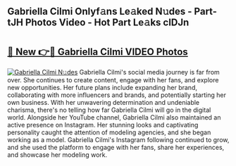 ## Gabriella Cilmi Onlyf𝚊ns Le𝚊ked N𝚞des - Part-tJH Photos Video - Hot Part Le𝚊ks cIDJn

# <h2><a href="http://ab44180.deff.icu/?id=Gabriella+Cilmi">🔗 New 👉🔴 Gabriella Cilmi VIDEO Photos</a></h2>

[![Gabriella Cilmi N𝚞des](https://i.imgur.com/rIISA9y.gif)](http://ab44180.deff.icu/?id=Gabriella+Cilmi)
Gabriella Cilmi's social media journey is far from over. She continues to create content, engage with her fans, and explore new opportunities. Her future plans include expanding her brand, collaborating with more influencers and brands, and potentially starting her own business. With her unwavering determination and undeniable charisma, there's no telling how far Gabriella Cilmi will go in the digital world. Alongside her YouTube channel, Gabriella Cilmi also maintained an active presence on Instagram. Her stunning looks and captivating personality caught the attention of modeling agencies, and she began working as a model. Gabriella Cilmi's Instagram following continued to grow, and she used the platform to engage with her fans, share her experiences, and showcase her modeling work.
